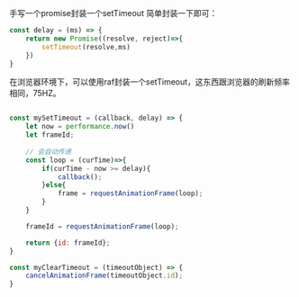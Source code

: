 
手写一个promise封装一个setTimeout
简单封装一下即可：

```js
const delay = (ms) => {
    return new Promise((resolve, reject)=>{
        setTimeout(resolve,ms)
    })
} 
```

在浏览器环境下，可以使用raf封装一个setTimeout，这东西跟浏览器的刷新频率相同，75HZ。
```js

const mySetTimeout = (callback, delay) => {
    let now = performance.now()
    let frameId;
    
    // 会自动传递
    const loop = (curTime)=>{
        if(curTime - now >= delay){
            callback();
        }else{
            frame = requestAnimationFrame(loop);
        }
    }

    frameId = requestAnimationFrame(loop);

    return {id: frameId};
} 

const myClearTimeout = (timeoutObject) => {
    cancelAnimationFrame(timeoutObject.id);
}
```